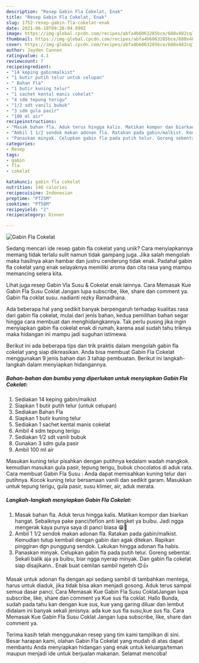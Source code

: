 ```yaml
---
description: "Resep Gabin Fla Cokelat, Enak"
title: "Resep Gabin Fla Cokelat, Enak"
slug: 1752-resep-gabin-fla-cokelat-enak
date: 2021-06-18T09:26:04.690Z
image: https://img-global.cpcdn.com/recipes/abfa4b6063285bce/680x482cq70/gabin-fla-cokelat-foto-resep-utama.jpg
thumbnail: https://img-global.cpcdn.com/recipes/abfa4b6063285bce/680x482cq70/gabin-fla-cokelat-foto-resep-utama.jpg
cover: https://img-global.cpcdn.com/recipes/abfa4b6063285bce/680x482cq70/gabin-fla-cokelat-foto-resep-utama.jpg
author: Jayden Cannon
ratingvalue: 4.1
reviewcount: 7
recipeingredient:
- "14 keping gabinmalkist"
- "1 butir putih telur untuk celupan"
- " Bahan Fla"
- "1 butir kuning telur"
- "1 sachet kental manis cokelat"
- "4 sdm tepung terigu"
- "1/2 sdt vanili bubuk"
- "3 sdm gula pasir"
- "100 ml air"
recipeinstructions:
- "Masak bahan fla. Aduk terus hingga kalis. Matikan kompor dan biarkan hangat. Sebaiknya pake panci/teflon anti lengket ya buibu. Jadi ngga mengerak kaya punya saya di panci biasa 😁🤣"
- "Ambil 1 1/2 sendok makan adonan fla. Ratakan pada gabin/malkist. Kemudian tutup kembali dengan gabin dan agak ditekan. Rapikan pinggiran dgn punggung sendok. Lakukan hingga adonan fla habis."
- "Panaskan minyak. Celupkan gabin fla pada putih telur. Goreng sebentar. Sekali balik aja ya buibu, biar ngga nyerap minyak. Dan gabin fla cokelat siap disajikann.. Enak buat cemilan sambil ngeteh 😊👍"
categories:
- Resep
tags:
- gabin
- fla
- cokelat

katakunci: gabin fla cokelat 
nutrition: 146 calories
recipecuisine: Indonesian
preptime: "PT25M"
cooktime: "PT58M"
recipeyield: "2"
recipecategory: Dinner

---
```



![Gabin Fla Cokelat](https://img-global.cpcdn.com/recipes/abfa4b6063285bce/680x482cq70/gabin-fla-cokelat-foto-resep-utama.jpg)

Sedang mencari ide resep gabin fla cokelat yang unik? Cara menyiapkannya memang tidak terlalu sulit namun tidak gampang juga. Jika salah mengolah maka hasilnya akan hambar dan justru cenderung tidak enak. Padahal gabin fla cokelat yang enak selayaknya memiliki aroma dan cita rasa yang mampu memancing selera kita.

Lihat juga resep Gabin Vla Susu &amp; Cokelat enak lainnya. Cara Memasak Kue Gabin Fla Susu Coklat Jangan lupa subscribe, like, share dan comment ya. Gabin fla coklat susu. nadianti rezky Ramadhana.

Ada beberapa hal yang sedikit banyak berpengaruh terhadap kualitas rasa dari gabin fla cokelat, mulai dari jenis bahan, kedua pemilihan bahan segar hingga cara membuat dan menghidangkannya. Tak perlu pusing jika ingin menyiapkan gabin fla cokelat enak di rumah, karena asal sudah tahu triknya maka hidangan ini mampu jadi suguhan istimewa.


Berikut ini ada beberapa tips dan trik praktis dalam mengolah gabin fla cokelat yang siap dikreasikan. Anda bisa membuat Gabin Fla Cokelat menggunakan 9 jenis bahan dan 3 tahap pembuatan. Berikut ini langkah-langkah dalam menyiapkan hidangannya.

<!--inarticleads1-->

##### Bahan-bahan dan bumbu yang diperlukan untuk menyiapkan Gabin Fla Cokelat:

1. Sediakan 14 keping gabin/malkist
1. Siapkan 1 butir putih telur (untuk celupan)
1. Sediakan  Bahan Fla
1. Siapkan 1 butir kuning telur
1. Sediakan 1 sachet kental manis cokelat
1. Ambil 4 sdm tepung terigu
1. Sediakan 1/2 sdt vanili bubuk
1. Gunakan 3 sdm gula pasir
1. Ambil 100 ml air


Masukan kuning telur pisahkan dengan putihnya kedalam wadah mangkok. kemudian masukan gula pasir, tepung terigu, bubuk chocolatos di aduk rata. Cara membuat Gabin Fla Susu : Anda dapat memisahkan kuning telur dari putihnya. Kocok kuning telur bersamaan vanili dan sedikit garam. Masukkan untuk tepung terigu, gula pasir, susu klimer, air, aduk merata. 

<!--inarticleads2-->

##### Langkah-langkah menyiapkan Gabin Fla Cokelat:

1. Masak bahan fla. Aduk terus hingga kalis. Matikan kompor dan biarkan hangat. Sebaiknya pake panci/teflon anti lengket ya buibu. Jadi ngga mengerak kaya punya saya di panci biasa 😁🤣
1. Ambil 1 1/2 sendok makan adonan fla. Ratakan pada gabin/malkist. Kemudian tutup kembali dengan gabin dan agak ditekan. Rapikan pinggiran dgn punggung sendok. Lakukan hingga adonan fla habis.
1. Panaskan minyak. Celupkan gabin fla pada putih telur. Goreng sebentar. Sekali balik aja ya buibu, biar ngga nyerap minyak. Dan gabin fla cokelat siap disajikann.. Enak buat cemilan sambil ngeteh 😊👍


Masak untuk adonan fla dengan api sedang sambil di tambahkan mentega, harus untuk diaduk, jika tidak bisa akan menjadi gosong. Aduk terus sampai semua dasar panci. Cara Memasak Kue Gabin Fla Susu CoklatJangan lupa subscribe, like, share dan comment ya Kue sus fla coklat. Hallo Bunda, sudah pada tahu kan dengan kue sus, kue yang garing diluar dan lembut didalam ini banyak sekali jenisnya. ada kue sus fla susu,kue sus fla. Cara Memasak Kue Gabin Fla Susu Coklat Jangan lupa subscribe, like, share dan comment ya. 

Terima kasih telah menggunakan resep yang tim kami tampilkan di sini. Besar harapan kami, olahan Gabin Fla Cokelat yang mudah di atas dapat membantu Anda menyiapkan hidangan yang enak untuk keluarga/teman maupun menjadi ide untuk berjualan makanan. Selamat mencoba!
